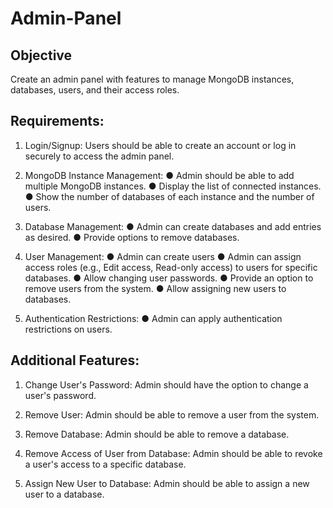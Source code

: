 # Admin-Panel

## Objective

Create an admin panel with features to manage MongoDB instances, databases,
users, and their access roles.

## Requirements:
1. Login/Signup: Users should be able to create an account or log in securely to
access the admin panel.
2. MongoDB Instance Management:
    ● Admin should be able to add multiple MongoDB instances.
    ● Display the list of connected instances.
    ● Show the number of databases of each instance and the number of users.

3. Database Management:
    ● Admin can create databases and add entries as desired.
    ● Provide options to remove databases.
4. User Management:
    ● Admin can create users
    ● Admin can assign access roles (e.g., Edit access, Read-only access) to users for specific databases.
    ● Allow changing user passwords.
    ● Provide an option to remove users from the system.
    ● Allow assigning new users to databases.
5. Authentication Restrictions:
    ● Admin can apply authentication restrictions on users.

## Additional Features:
1. Change User's Password: Admin should have the option to change a user's
password.

2. Remove User: Admin should be able to remove a user from the system.

3. Remove Database: Admin should be able to remove a database.

4. Remove Access of User from Database: Admin should be able to revoke a
user's access to a specific database.

5. Assign New User to Database: Admin should be able to assign a new user to
a database.
